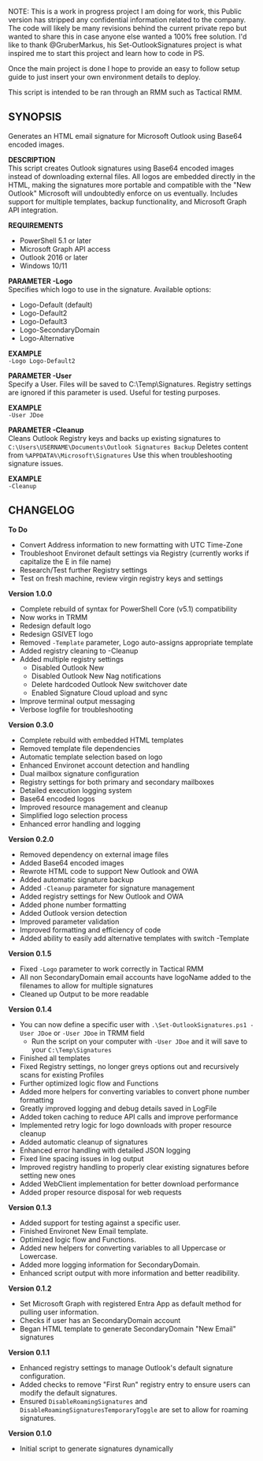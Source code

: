 NOTE:  This is a work in progress project I am doing for work, this Public version has stripped any confidential information related to the company.  
The code will likely be many revisions behind the current private repo but wanted to share this in case anyone else wanted a 100% free solution.
I'd like to thank @GruberMarkus, his Set-OutlookSignatures project is what inspired me to start this project and learn how to code in PS.

Once the main project is done I hope to provide an easy to follow setup guide to just insert your own environment details to deploy.

This script is intended to be ran through an RMM such as Tactical RMM.

**SYNOPSIS**   
--------------------------------
Generates an HTML email signature for Microsoft Outlook using Base64 encoded images.

**DESCRIPTION**  
This script creates Outlook signatures using Base64 encoded images instead of downloading external files.
All logos are embedded directly in the HTML, making the signatures more portable and compatible with the "New Outlook" 
Microsoft will undoubtedly enforce on us eventually.  Includes support for multiple templates, backup functionality, and Microsoft Graph API integration.   

**REQUIREMENTS**  
  - PowerShell 5.1 or later  
  - Microsoft Graph API access  
  - Outlook 2016 or later  
  - Windows 10/11   

**PARAMETER -Logo**  
Specifies which logo to use in the signature. Available options:  
  - Logo-Default (default)
  - Logo-Default2
  - Logo-Default3
  - Logo-SecondaryDomain
  - Logo-Alternative


**EXAMPLE**  
`-Logo Logo-Default2`

**PARAMETER -User**  
Specify a User. Files will be saved to C:\Temp\Signatures.  Registry settings are ignored if this parameter is used.  Useful for testing purposes.

**EXAMPLE**  
`-User JDoe`

**PARAMETER -Cleanup**    
Cleans Outlook Registry keys and backs up existing signatures to `C:\Users\USERNAME\Documents\Outlook Signatures Backup` 
Deletes content from `%APPDATA%\Microsoft\Signatures`
Use this when troubleshooting signature issues.

**EXAMPLE**  
`-Cleanup`

**CHANGELOG**  
--------------------------------

**To Do**  
  - Convert Address information to new formatting with UTC Time-Zone
  - Troubleshoot Environet default settings via Registry (currently works if capitalize the E in file name)
  - Research/Test further Registry settings
  - Test on fresh machine, review virgin registry keys and settings

**Version 1.0.0**
  - Complete rebuild of syntax for PowerShell Core (v5.1) compatibility
  - Now works in TRMM
  - Redesign default logo
  - Redesign GSIVET logo
  - Removed `-Template` parameter, Logo auto-assigns appropriate template
  - Added registry cleaning to -Cleanup
  - Added multiple registry settings
	  - Disabled Outlook New
	  - Disabled Outlook New Nag notifications
	  - Delete hardcoded Outlook New switchover date
	  - Enabled Signature Cloud upload and sync
  - Improve terminal output messaging
  - Verbose logfile for troubleshooting
    
**Version 0.3.0**  
  - Complete rebuild with embedded HTML templates
  - Removed template file dependencies
  - Automatic template selection based on logo
  - Enhanced Environet account detection and handling
  - Dual mailbox signature configuration
  - Registry settings for both primary and secondary mailboxes
  - Detailed execution logging system
  - Base64 encoded logos
  - Improved resource management and cleanup
  - Simplified logo selection process
  - Enhanced error handling and logging
    
**Version 0.2.0**  
  - Removed dependency on external image files
  - Added Base64 encoded images
  - Rewrote HTML code to support New Outlook and OWA
  - Added automatic signature backup
  - Added `-Cleanup` parameter for signature management
  - Added registry settings for New Outlook and OWA
  - Added phone number formatting
  - Added Outlook version detection
  - Improved parameter validation
  - Improved formatting and efficiency of code
  - Added ability to easily add alternative templates with switch -Template
    
**Version 0.1.5**  
  - Fixed `-Logo` parameter to work correctly in Tactical RMM
  - All non SecondaryDomain email accounts have logoName added to the filenames to allow for multiple signatures
  - Cleaned up Output to be more readable
    
**Version 0.1.4**   
  - You can now define a specific user with `.\Set-OutlookSignatures.ps1 -User JDoe` or `-User JDoe` in TRMM field
	  - Run the script on your computer with `-User JDoe` and it will save to your `C:\Temp\Signatures`
  - Finished all templates
  - Fixed Registry settings, no longer greys options out and recursively scans for existing Profiles 
  - Further optimized logic flow and Functions
  - Added more helpers for converting variables to convert phone number formatting
  - Greatly improved logging and debug details saved in LogFile
  - Added token caching to reduce API calls and improve performance
  - Implemented retry logic for logo downloads with proper resource cleanup
  - Added automatic cleanup of signatures
  - Enhanced error handling with detailed JSON logging
  - Fixed line spacing issues in log output
  - Improved registry handling to properly clear existing signatures before setting new ones
  - Added WebClient implementation for better download performance
  - Added proper resource disposal for web requests
    
**Version 0.1.3**  
  - Added support for testing against a specific user.
  - Finished Environet New Email template.
  - Optimized logic flow and Functions.
  - Added new helpers for converting variables to all Uppercase or Lowercase.
  - Added more logging information for SecondaryDomain.
  - Enhanced script output with more information and better readibility.
    
**Version 0.1.2**  
  - Set Microsoft Graph with registered Entra App as default method for pulling user information.
  - Checks if user has an SecondaryDomain account
  - Began HTML template to generate SecondaryDomain "New Email" signatures
    
**Version 0.1.1**  
  - Enhanced registry settings to manage Outlook's default signature configuration.
  - Added checks to remove "First Run" registry entry to ensure users can modify the default signatures.
  - Ensured `DisableRoamingSignatures` and `DisableRoamingSignaturesTemporaryToggle` are set to allow for roaming signatures.
    
**Version 0.1.0**  
  - Initial script to generate signatures dynamically
